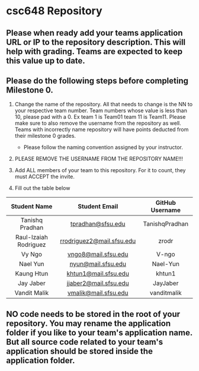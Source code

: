 # csc648 Repository

## Please when ready add your teams application URL or IP to the repository description. This will help with grading. Teams are expected to keep this value up to date.

## Please do the following steps before completing Milestone 0.
1. Change the name of the repository. All that needs to change is the NN to your respective team number. Team numbers whose value is less than 10, please pad with a 0. Ex team 1 is Team01 team 11 is Team11. Please make sure to also remove the username from the repository as well. Teams with incorrectly name repository will have points deducted from their milestone 0 grades.
      - Please follow the naming convention assigned by your instructor.

1. PLEASE REMOVE THE USERNAME FROM THE REPOSITORY NAME!!!

2. Add ALL members of your team to this repository. For it to count, they must ACCEPT the invite.

3. Fill out the table below


| Student Name         | Student Email        | GitHub Username |
|    :---:             |     :---:            |     :---:       |
| Tanishq Pradhan      |tpradhan@sfsu.edu     |TanishqPradhan   |
| Raul-Izaiah Rodriguez|rrodriguez2@mail.sfsu.edu  |zrodr            |
| Vy Ngo               |vngo8@mail.sfsu.edu   |V-ngo            |
| Nael Yun             |nyun@mail.sfsu.edu    |Nael-Yun         |
| Kaung Htun           |khtun1@mail.sfsu.edu  |khtun1           |
| Jay Jaber            |jjaber2@mail.sfsu.edu |JayJaber         |
| Vandit Malik         |vmalik@mail.sfsu.edu  |vanditmalik      |
## NO code needs to be stored in the root of your repository. You may rename the application folder if you like to your team's application name. But all source code related to your team's application should be stored inside the application folder.
